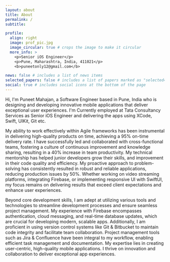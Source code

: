 ```yaml
---
layout: about
title: About
permalink: /
subtitle:

profile:
  align: right
  image: prof_pic.jpg
  image_circular: true # crops the image to make it circular
  more_info: >
    <p>Senior iOS Engineer</p>
    <p>Pune, Maharashtra, India, 411021</p>
    <b>puneetonly12@gmail.com</b>

news: false # includes a list of news items
selected_papers: false # includes a list of papers marked as "selected={true}"
social: true # includes social icons at the bottom of the page
---
```

<div class="biography">
  <p>Hi, I'm Puneet Mahajan, a Software Engineer based in
  <span class="content-bio"> Pune, India </span> who is designing and developing innovative mobile applications that deliver exceptional user experiences. I'm Currently employed at <span class="content-bio"> Tata Consultancy Services as Senior iOS Engineer </span> and delivering the apps using <span class="content-bio">XCode, Swift, UIKit, Git </span> etc. </p>
</div>

<div class="biography">
  <p>My ability to work effectively within Agile frameworks has been instrumental in delivering high-quality products on time, achieving a <span class="content-bio"> 95% on-time delivery rate</span>. I have successfully led and collaborated with cross-functional teams, fostering a culture of continuous improvement and knowledge sharing, resulting in a 40% increase in team productivity. My technical mentorship has helped junior developers grow their skills, and improvement in their code quality and efficiency. My proactive approach to problem-solving has consistently resulted in robust and reliable applications, reducing <span class="content-bio"> production issues by 50%</span>. Whether working on video streaming platforms, integrating Firebase, or implementing responsive UI with SwiftUI, my focus remains on delivering results that exceed client expectations and enhance user experiences. </p>
</div>

<div class="biography">
  <p>
    Beyond core development skills, I am adept at utilizing various tools and technologies to streamline development processes and ensure seamless project management. My experience with <span class="content-bio">Firebase</span> encompasses authentication, cloud messaging, and <span class="content-bio">real-time</span> database updates, which are crucial for developing modern, scalable apps. Additionally, I am proficient in using version control systems like <span class="content-bio">Git & Bitbucket</span> to maintain code integrity and facilitate team collaboration. Project management tools such as <span class="content-bio">Jira & Confluence </span> have been integral to my workflow, enabling efficient task management and documentation. My expertise lies in creating <span class="content-bio">user-centric, high-quality</span> mobile applications. I thrive on innovation and collaboration to deliver exceptional app experiences.
  </p>
</div>
